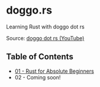 # doggo.rs

Learning Rust with doggo dot rs

Source: [doggo dot rs (YouTube)](https://www.youtube.com/@doggodotrs/playlists)

## Table of Contents

- [01 - Rust for Absolute Beginners](01/README.md)
- 02 - Coming soon!
